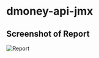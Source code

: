 # dmoney-api-jmx
## Screenshot of Report

![Report](https://user-images.githubusercontent.com/71556293/216763379-1b052bbb-47e2-4284-85f3-f50e556aae2a.PNG)
